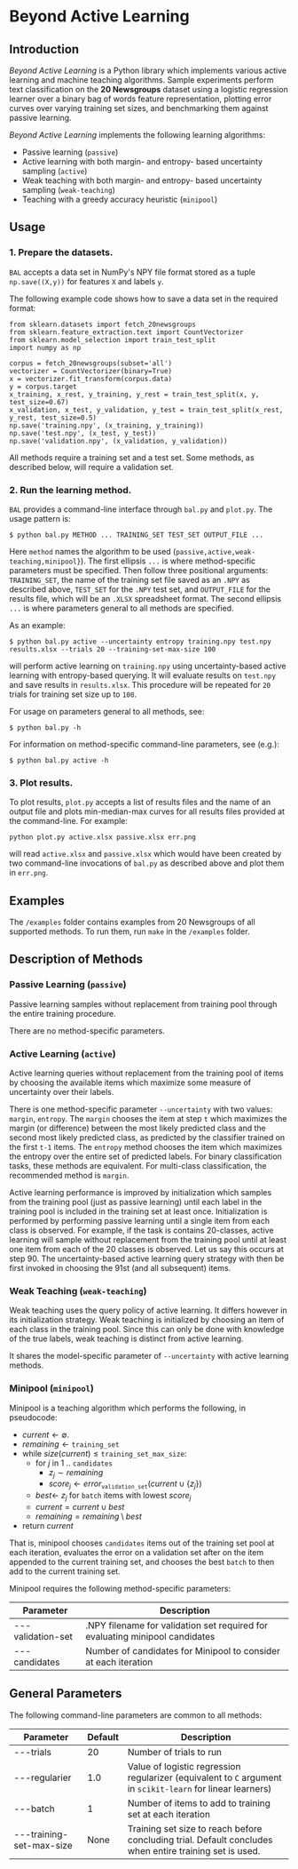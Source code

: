 # Beyond Active Learning 

## Introduction

*Beyond Active Learning* is a Python library which implements various active learning and machine teaching algorithms. Sample experiments perform text classification on the **20 Newsgroups** dataset using a logistic regression learner over a binary bag of words feature representation, plotting error curves over varying training set sizes, and benchmarking them against passive learning.

*Beyond Active Learning* implements the following learning algorithms:

* Passive learning (`passive`)
* Active learning with both margin- and entropy- based uncertainty sampling (`active`)
* Weak teaching with both margin- and entropy- based uncertainty sampling (`weak-teaching`)
* Teaching with a greedy accuracy heuristic (`minipool`)

## Usage

### 1. Prepare the datasets.

`BAL` accepts a data set in NumPy's NPY file format stored as a tuple `np.save((X,y))` for features `X` and labels `y`.

The following example code shows how to save a data set in the required format:

```
from sklearn.datasets import fetch_20newsgroups
from sklearn.feature_extraction.text import CountVectorizer
from sklearn.model_selection import train_test_split
import numpy as np

corpus = fetch_20newsgroups(subset='all')
vectorizer = CountVectorizer(binary=True)
x = vectorizer.fit_transform(corpus.data)
y = corpus.target
x_training, x_rest, y_training, y_rest = train_test_split(x, y, test_size=0.67)
x_validation, x_test, y_validation, y_test = train_test_split(x_rest, y_rest, test_size=0.5)
np.save('training.npy', (x_training, y_training))
np.save('test.npy', (x_test, y_test))
np.save('validation.npy', (x_validation, y_validation))
```

All methods require a training set and a test set. Some methods, as described below, will require a validation set.

### 2. Run the learning method.

`BAL` provides a command-line interface through `bal.py` and `plot.py`. The usage pattern is:

```
$ python bal.py METHOD ... TRAINING_SET TEST_SET OUTPUT_FILE ...
```

Here `method` names the algorithm to be used (`passive,active,weak-teaching,minipool}`).
The first ellipsis `...` is where method-specific parameters must be specified.
Then follow three positional arguments: `TRAINING_SET`, the name of the training set file saved as an `.NPY` as described above, `TEST_SET` for the `.NPY` test set, and `OUTPUT_FILE` for the results file, which will be an `.XLSX` spreadsheet format.
The second ellipsis `...` is where parameters general to all methods are specified.

As an example:

```
$ python bal.py active --uncertainty entropy training.npy test.npy results.xlsx --trials 20 --training-set-max-size 100
```
will perform active learning on `training.npy` using uncertainty-based active learning with entropy-based querying.
It will evaluate results on `test.npy` and save results in `results.xlsx`.
This procedure will be repeated for `20` trials for training set size up to `100`.

For usage on parameters general to all methods, see:
```
$ python bal.py -h
```

For information on method-specific command-line parameters, see (e.g.):

```
$ python bal.py active -h
```

### 3. Plot results.

To plot results, `plot.py` accepts a list of results files and the name of an output file and plots min-median-max curves for all results files provided at the command-line. For example:

```
python plot.py active.xlsx passive.xlsx err.png
```

will read `active.xlsx` and `passive.xlsx` which would have been created by two command-line invocations of `bal.py` as described above and plot them in `err.png`.

## Examples

The `/examples` folder contains examples from 20 Newsgroups of all supported methods. To run them, run `make` in the `/examples` folder.

## Description of Methods

### Passive Learning (`passive`)

Passive learning samples without replacement from training pool through the entire training procedure.

There are no method-specific parameters.


### Active Learning (`active`)

Active learning queries without replacement from the training pool of items by choosing the available items which maximize some measure of uncertainty over their labels.

There is one method-specific parameter `--uncertainty` with two values: `margin`, `entropy`.
The `margin` chooses the item at step `t` which maximizes the margin (or difference) between the most likely predicted class and the second most likely predicted class, as predicted by the classifier trained on the first `t-1` items.
The `entropy` method chooses the item which maximizes the entropy over the entire set of predicted labels.
For binary classification tasks, these methods are equivalent.
For multi-class classification, the recommended method is `margin`.
<!-- TODO impact of batch -->
<!-- TODO math up definitions -->

Active learning performance is improved by initialization which samples from the training pool (just as passive learning) until each label in the training pool is included in the training set at least once. Initialization is performed by performing passive learning until a single item from each class is observed. For example, if the task is contains 20-classes, active learning will sample without replacement from the training pool until at least one item from each of the 20 classes is observed. Let us say this occurs at step 90. The uncertainty-based active learning query strategy with then be first invoked in choosing the 91st (and all subsequent) items.

### Weak Teaching (`weak-teaching`)

Weak teaching uses the query policy of active learning. It differs however in its initialization strategy. Weak teaching is initialized by choosing an item of each class in the training pool. Since this can only be done with knowledge of the true labels, weak teaching is distinct from active learning.

It shares the model-specific parameter of `--uncertainty` with active learning methods.

### Minipool (`minipool`)

Minipool is a teaching algorithm which performs the following, in pseudocode:

* $current \leftarrow \emptyset$.
* $remaining \leftarrow \texttt{training_set}$
* while $size(current) \le \texttt{training_set_max_size}$:
  * for $j$ in $1$ .. $\texttt{candidates}$
    * $z_j \sim remaining$
    * $score_j \leftarrow error_{\texttt{validation_set}}(current \cup \{z_j\})$
  * $best \leftarrow$ $z_j$ for `batch` items with lowest $score_j$
  * $current = current \cup best$
  * $remaining = remaining \setminus best$
* return $current$
  
That is, minipool chooses `candidates` items out of the training set pool at each iteration, evaluates the error on a validation set after on the item appended to the current training set, and chooses the best `batch` to then add to the current training set.

Minipool requires the following method-specific parameters:

  Parameter       |  Description
------------------| -------------------------
---validation-set | .NPY filename for validation set required for evaluating minipool candidates
---candidates     | Number of candidates for Minipool to consider at each iteration

## General Parameters

The following command-line parameters are common to all methods:

Parameter                | Default | Description
-------------------------| --------| -----------------
---trials                | 20      | Number of trials to run
---regularier            | 1.0     | Value of logistic regression regularizer (equivalent to `C` argument in `scikit-learn` for linear learners)
---batch                 | 1       | Number of items to add to training set at each iteration
---training-set-max-size | None    | Training set size to reach before concluding trial. Default concludes when entire training set is used.
